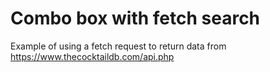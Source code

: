 # Combo box with fetch search

Example of using a fetch request to return data from https://www.thecocktaildb.com/api.php
